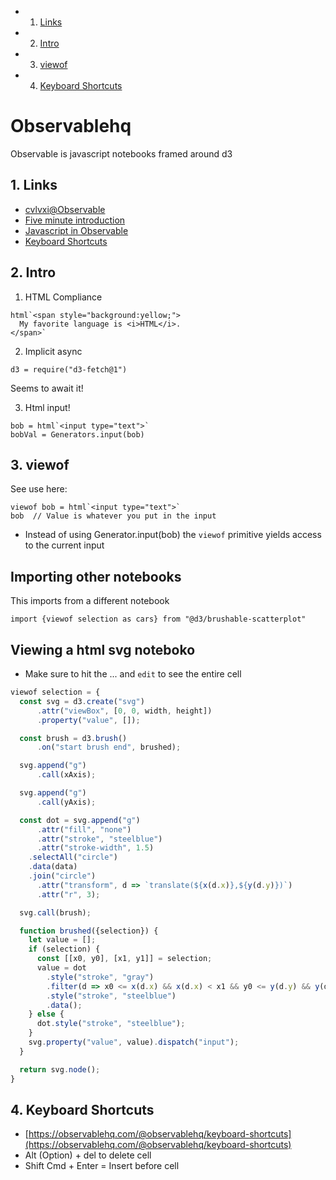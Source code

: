 <!-- vscode-markdown-toc -->
* 1. [Links](#Links)
* 2. [Intro](#Intro)
* 3. [viewof](#viewof)
* 4. [Keyboard Shortcuts](#KeyboardShortcuts)

<!-- vscode-markdown-toc-config
	numbering=true
	autoSave=true
	/vscode-markdown-toc-config -->
<!-- /vscode-markdown-toc -->


# Observablehq

Observable is javascript notebooks framed around d3

##  1. <a name='Links'></a>Links
- [cvlvxi@Observable](https://observablehq.com/@cvlvxi)
- [Five minute introduction](https://observablehq.com/@observablehq/five-minute-introduction?collection=@observablehq/notebook-fundamentals)
- [Javascript in Observable](https://observablehq.com/@observablehq/observables-not-javascript)
- [Keyboard Shortcuts](https://observablehq.com/@observablehq/keyboard-shortcuts)

##  2. <a name='Intro'></a>Intro
1. HTML Compliance

```
html`<span style="background:yellow;">
  My favorite language is <i>HTML</i>.
</span>`
```

2. Implicit async

```
d3 = require("d3-fetch@1")
```

Seems to await it!

3. Html input!


```
bob = html`<input type="text">`
bobVal = Generators.input(bob)
```

##  3. <a name='viewof'></a>viewof

See use here:

```
viewof bob = html`<input type="text">`
bob  // Value is whatever you put in the input
```

- Instead of using Generator.input(bob) the `viewof` primitive yields access to the current input


## Importing other notebooks

This imports from a different notebook

```
import {viewof selection as cars} from "@d3/brushable-scatterplot"
```

## Viewing a html svg noteboko

- Make sure to hit the ... and `edit` to see the entire cell

```js
viewof selection = {
  const svg = d3.create("svg")
      .attr("viewBox", [0, 0, width, height])
      .property("value", []);

  const brush = d3.brush()
      .on("start brush end", brushed);

  svg.append("g")
      .call(xAxis);

  svg.append("g")
      .call(yAxis);

  const dot = svg.append("g")
      .attr("fill", "none")
      .attr("stroke", "steelblue")
      .attr("stroke-width", 1.5)
    .selectAll("circle")
    .data(data)
    .join("circle")
      .attr("transform", d => `translate(${x(d.x)},${y(d.y)})`)
      .attr("r", 3);

  svg.call(brush);

  function brushed({selection}) {
    let value = [];
    if (selection) {
      const [[x0, y0], [x1, y1]] = selection;
      value = dot
        .style("stroke", "gray")
        .filter(d => x0 <= x(d.x) && x(d.x) < x1 && y0 <= y(d.y) && y(d.y) < y1)
        .style("stroke", "steelblue")
        .data();
    } else {
      dot.style("stroke", "steelblue");
    }
    svg.property("value", value).dispatch("input");
  }

  return svg.node();
}
```


##  4. <a name='KeyboardShortcuts'></a>Keyboard Shortcuts
- [https://observablehq.com/@observablehq/keyboard-shortcuts](https://observablehq.com/@observablehq/keyboard-shortcuts)
- Alt (Option) + del to delete cell
- Shift Cmd + Enter = Insert before cell